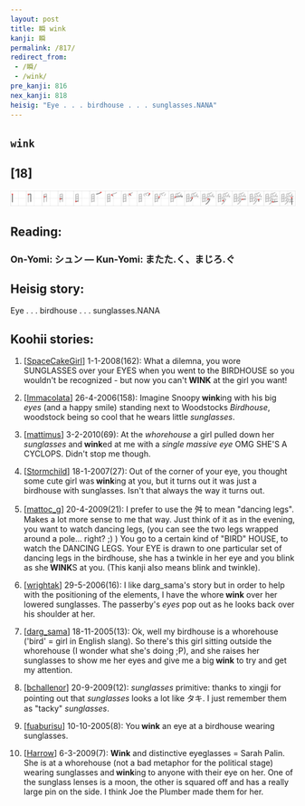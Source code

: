 ```yaml
---
layout: post
title: 瞬 wink
kanji: 瞬
permalink: /817/
redirect_from:
 - /瞬/
 - /wink/
pre_kanji: 816
nex_kanji: 818
heisig: "Eye . . . birdhouse . . . sunglasses.NANA"
---
```


## `wink`

## [18]

<div class="stroke"><img src="../images/E79EAC.png" /></div>

## Reading:

### On-Yomi: シュン &mdash; Kun-Yomi: またた.く、まじろ.ぐ

## Heisig story:

Eye . . . birdhouse . . . sunglasses.NANA

## Koohii stories:

1) [<a href="http://kanji.koohii.com/profile/SpaceCakeGirl">SpaceCakeGirl</a>] 1-1-2008(162): What a dilemna, you wore SUNGLASSES over your EYES when you went to the BIRDHOUSE so you wouldn&#039;t be recognized - but now you can&#039;t<strong> WINK</strong> at the girl you want!

2) [<a href="http://kanji.koohii.com/profile/Immacolata">Immacolata</a>] 26-4-2006(158): Imagine Snoopy<strong> wink</strong>ing with his big <em>eyes</em> (and a happy smile) standing next to Woodstocks <em>Birdhouse</em>, woodstock being so cool that he wears little <em>sunglasses</em>.

3) [<a href="http://kanji.koohii.com/profile/mattimus">mattimus</a>] 3-2-2010(69): At the <em>whorehouse</em> a girl pulled down her <em>sunglasses</em> and<strong> wink</strong>ed at me with a <em>single massive eye</em> OMG SHE&#039;S A CYCLOPS. Didn&#039;t stop me though.

4) [<a href="http://kanji.koohii.com/profile/Stormchild">Stormchild</a>] 18-1-2007(27): Out of the corner of your eye, you thought some cute girl was<strong> wink</strong>ing at you, but it turns out it was just a birdhouse with sunglasses. Isn&#039;t that always the way it turns out.

5) [<a href="http://kanji.koohii.com/profile/mattoc_g">mattoc_g</a>] 20-4-2009(21): I prefer to use the 舛 to mean &quot;dancing legs&quot;. Makes a lot more sense to me that way. Just think of it as in the evening, you want to watch dancing legs, (you can see the two legs wrapped around a pole... right? ;) ) You go to a certain kind of &quot;BIRD&quot; HOUSE, to watch the DANCING LEGS. Your EYE is drawn to one particular set of dancing legs in the birdhouse, she has a twinkle in her eye and you blink as she<strong> WINK</strong>S at you. (This kanji also means blink and twinkle).

6) [<a href="http://kanji.koohii.com/profile/wrightak">wrightak</a>] 29-5-2006(16): I like darg_sama&#039;s story but in order to help with the positioning of the elements, I have the whore<strong> wink</strong> over her lowered sunglasses. The passerby&#039;s <em>eyes</em> pop out as he looks back over his shoulder at her.

7) [<a href="http://kanji.koohii.com/profile/darg_sama">darg_sama</a>] 18-11-2005(13): Ok, well my birdhouse is a whorehouse (&#039;bird&#039; = girl in English slang). So there&#039;s this girl sitting outside the whorehouse (I wonder what she&#039;s doing ;P), and she raises her sunglasses to show me her eyes and give me a big<strong> wink</strong> to try and get my attention.

8) [<a href="http://kanji.koohii.com/profile/bchallenor">bchallenor</a>] 20-9-2009(12): <em>sunglasses</em> primitive: thanks to xingji for pointing out that <em>sunglasses</em> looks a lot like タキ. I just remember them as &quot;tacky&quot; <em>sunglasses</em>.

9) [<a href="http://kanji.koohii.com/profile/fuaburisu">fuaburisu</a>] 10-10-2005(8): You<strong> wink</strong> an eye at a birdhouse wearing sunglasses.

10) [<a href="http://kanji.koohii.com/profile/Harrow">Harrow</a>] 6-3-2009(7): <strong>Wink</strong> and distinctive eyeglasses = Sarah Palin. She is at a whorehouse (not a bad metaphor for the political stage) wearing sunglasses and<strong> wink</strong>ing to anyone with their eye on her. One of the sunglass lenses is a moon, the other is squared off and has a really large pin on the side. I think Joe the Plumber made them for her.
